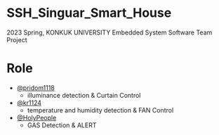 # SSH_Singuar_Smart_House
2023 Spring, KONKUK UNIVERSITY Embedded System Software Team Project

# Role
- [@pridom1118](https://www.github.com/pridom1118)
  - illuminance detection & Curtain Control 
- [@kr1124](https://www.github.com/kr1124)
  - temperature and humidity detection & FAN Control
- [@HolyPeople](https://www.github.com/HolyPeople) 
  - GAS Detection & ALERT
